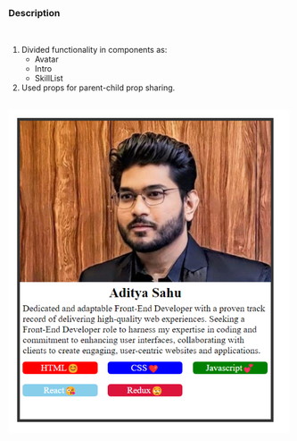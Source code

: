 <br>
<h3>Description</h3>
<br>
<ol>
<li>Divided functionality in components as:
<ul>
<li>Avatar</li>
<li>Intro</li>
<li>SkillList</li>
</ul>
</li>
<li>Used props for parent-child prop sharing.</li>
</ol>

<br>
<img src="https://github.com/adityaonx/React_Profile_Card_v1/blob/main/preview.png" alt="preview"/>
<br>
